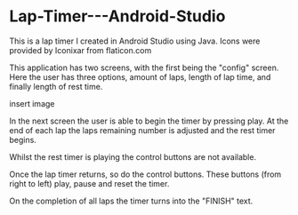 # Lap-Timer---Android-Studio
This is a lap timer I created in Android Studio using Java. Icons were provided by Iconixar from flaticon.com

This application has two screens, with the first being the "config" screen. Here the user has three options, amount of laps, length of lap 
time, and finally length of rest time.

insert image

In the next screen the user is able to begin the timer by pressing play. At the end of each lap the laps remaining number is adjusted and
the rest timer begins. 

Whilst the rest timer is playing the control buttons are not available.

Once the lap timer returns, so do the control buttons. These buttons (from right to left) play, pause and reset the timer.

On the completion of all laps the timer turns into the "FINISH" text.
